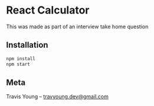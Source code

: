 


# React Calculator

This was made as part of an interview take home question

## Installation

```sh
npm install
npm start
```

## Meta

Travis Young – travyoung.dev@gmail.com

